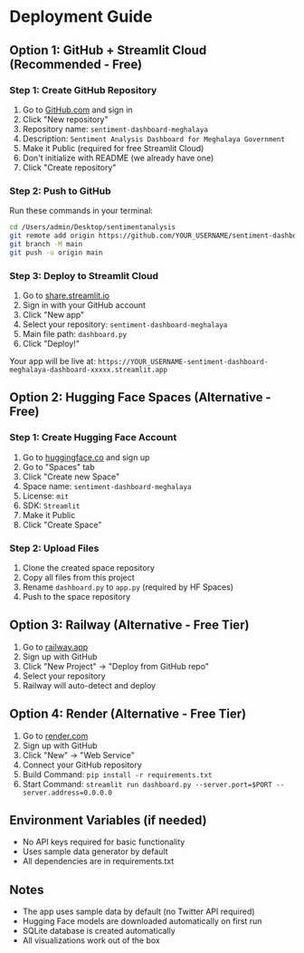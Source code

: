 # Deployment Guide

## Option 1: GitHub + Streamlit Cloud (Recommended - Free)

### Step 1: Create GitHub Repository
1. Go to [GitHub.com](https://github.com) and sign in
2. Click "New repository" 
3. Repository name: `sentiment-dashboard-meghalaya`
4. Description: `Sentiment Analysis Dashboard for Meghalaya Government`
5. Make it Public (required for free Streamlit Cloud)
6. Don't initialize with README (we already have one)
7. Click "Create repository"

### Step 2: Push to GitHub
Run these commands in your terminal:

```bash
cd /Users/admin/Desktop/sentimentanalysis
git remote add origin https://github.com/YOUR_USERNAME/sentiment-dashboard-meghalaya.git
git branch -M main
git push -u origin main
```

### Step 3: Deploy to Streamlit Cloud
1. Go to [share.streamlit.io](https://share.streamlit.io)
2. Sign in with your GitHub account
3. Click "New app"
4. Select your repository: `sentiment-dashboard-meghalaya`
5. Main file path: `dashboard.py`
6. Click "Deploy!"

Your app will be live at: `https://YOUR_USERNAME-sentiment-dashboard-meghalaya-dashboard-xxxxx.streamlit.app`

## Option 2: Hugging Face Spaces (Alternative - Free)

### Step 1: Create Hugging Face Account
1. Go to [huggingface.co](https://huggingface.co) and sign up
2. Go to "Spaces" tab
3. Click "Create new Space"
4. Space name: `sentiment-dashboard-meghalaya`
5. License: `mit`
6. SDK: `Streamlit`
7. Make it Public
8. Click "Create Space"

### Step 2: Upload Files
1. Clone the created space repository
2. Copy all files from this project
3. Rename `dashboard.py` to `app.py` (required by HF Spaces)
4. Push to the space repository

## Option 3: Railway (Alternative - Free Tier)

1. Go to [railway.app](https://railway.app)
2. Sign up with GitHub
3. Click "New Project" → "Deploy from GitHub repo"
4. Select your repository
5. Railway will auto-detect and deploy

## Option 4: Render (Alternative - Free Tier)

1. Go to [render.com](https://render.com)
2. Sign up with GitHub
3. Click "New" → "Web Service"
4. Connect your GitHub repository
5. Build Command: `pip install -r requirements.txt`
6. Start Command: `streamlit run dashboard.py --server.port=$PORT --server.address=0.0.0.0`

## Environment Variables (if needed)
- No API keys required for basic functionality
- Uses sample data generator by default
- All dependencies are in requirements.txt

## Notes
- The app uses sample data by default (no Twitter API required)
- Hugging Face models are downloaded automatically on first run
- SQLite database is created automatically
- All visualizations work out of the box
